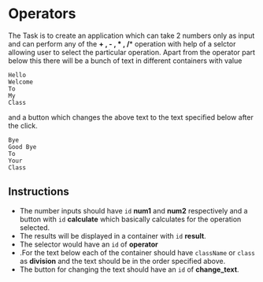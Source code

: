 # Operators

The Task is to create an application which can take 2 numbers only as input and can perform any of the **+ , - , * , /*** operation with help of a selctor allowing user to select the particular operation.
Apart from the operator part below this there will be a bunch of text in different containers with value
```
Hello
Welcome
To
My
Class
```
and a button which changes the above text to the text specified below after the click.

```
Bye
Good Bye
To
Your
Class
```

**Instructions**
-
- The number inputs should have `id` **num1** and **num2** respectively and a button with `id` **calculate** which basically calculates for the operation selected. 
- The results will be displayed in a container with `id` **result**.
- The selector would have an `id` of **operator**
- .For the text below each of the container should have `className` or `class` as **division** and the text should be in the order specified above.
- The button for changing the text should have an `id` of **change_text**.
